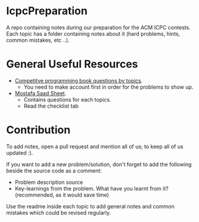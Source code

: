 # IcpcPreparation
A repo containing notes during our preparation for the ACM ICPC contests. Each topic has a folder containing notes about it (hard problems, hints, common mistakes, etc ..). 

# General Useful Resources
- [Competitve programming book questions by topics](https://uhunt.onlinejudge.org). 
  - You need to make account first in order for the problems to show up.
- [Mostafa Saad Sheet](https://docs.google.com/spreadsheets/d/1iJZWP2nS_OB3kCTjq8L6TrJJ4o-5lhxDOyTaocSYc-k/edit#gid=1721765096).
  - Contains questions for each topics.
  - Read the checklist tab
  
# Contribution
To add notes, open a pull request and mention all of us; to keep all of us updated :).

If you want to add a new problem/solution, don't forget to add the following beside the source code as a comment: 
- Problem description source
- Key-learnings from the problem. What have you learnt from it? (recommended, as it would save time)

Use the readme inside each topic to add general notes and common mistakes which could be revised regularly.
